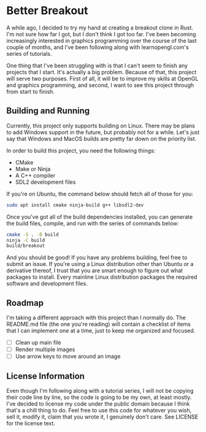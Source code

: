 # Better Breakout

A while ago, I decided to try my hand at creating a breakout clone in Rust. I'm
not sure how far I got, but I don't think I got too far. I've been becoming
increasingly interested in graphics programming over the course of the last
couple of months, and I've been following along with learnopengl.com's series
of tutorials.

One thing that I've been struggling with is that I can't seem to finish any
projects that I start. It's actually a big problem. Because of that, this
project will serve two purposes. First of all, it will be to improve my skills
at OpenGL and graphics programming, and second, I want to see this project
through from start to finish.

## Building and Running

Currently, this project only supports building on Linux. There may be plans to
add Windows support in the future, but probably not for a while. Let's just say
that Windows and MacOS builds are pretty far down on the priority list.

In order to build this project, you need the following things:

* CMake
* Make or Ninja
* A C++ compiler
* SDL2 development files

If you're on Ubuntu, the command below should fetch all of those for you:

```sh
sudo apt install cmake ninja-build g++ libsdl2-dev
```

Once you've got all of the build dependencies installed, you can generate the
build files, compile, and run with the series of commands below:

```sh
cmake -S . -B build
ninja -C build
build/breakout
```

And you should be good! If you have any problems building, feel free to submit
an issue. If you're using a Linux distribution other than Ubuntu or a
derivative thereof, I trust that you are smart enough to figure out what
packages to install. Every mainline Linux distribution packages the required
software and development files.

## Roadmap

I'm taking a different approach with this project than I normally do. The
README.md file (the one you're reading) will contain a checklist of items that
I can implement one at a time, just to keep me organized and focused.

* [ ] Clean up main file
* [ ] Render multiple images
* [ ] Use arrow keys to move around an image

## License Information

Even though I'm following along with a tutorial series, I will not be copying
their code line by line, so the code is going to be my own, at least mostly.
I've decided to license my code under the public domain because I think that's
a chill thing to do. Feel free to use this code for whatever you wish, sell it,
modify it, claim that you wrote it, I genuinely don't care. See LICENSE for the
license text.
